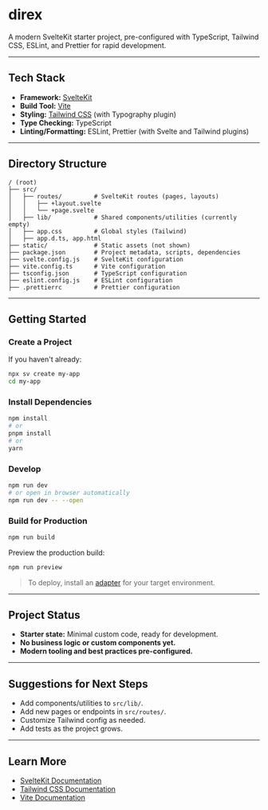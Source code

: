 # direx

A modern SvelteKit starter project, pre-configured with TypeScript, Tailwind CSS, ESLint, and Prettier for rapid development.

---

## Tech Stack

- **Framework:** [SvelteKit](https://kit.svelte.dev/)
- **Build Tool:** [Vite](https://vitejs.dev/)
- **Styling:** [Tailwind CSS](https://tailwindcss.com/) (with Typography plugin)
- **Type Checking:** TypeScript
- **Linting/Formatting:** ESLint, Prettier (with Svelte and Tailwind plugins)

---

## Directory Structure

```
/ (root)
├── src/
│   ├── routes/         # SvelteKit routes (pages, layouts)
│   │   ├── +layout.svelte
│   │   └── +page.svelte
│   ├── lib/            # Shared components/utilities (currently empty)
│   ├── app.css         # Global styles (Tailwind)
│   ├── app.d.ts, app.html
├── static/             # Static assets (not shown)
├── package.json        # Project metadata, scripts, dependencies
├── svelte.config.js    # SvelteKit configuration
├── vite.config.ts      # Vite configuration
├── tsconfig.json       # TypeScript configuration
├── eslint.config.js    # ESLint configuration
├── .prettierrc         # Prettier configuration
```

---

## Getting Started

### Create a Project

If you haven't already:

```bash
npx sv create my-app
cd my-app
```

### Install Dependencies

```bash
npm install
# or
pnpm install
# or
yarn
```

### Develop

```bash
npm run dev
# or open in browser automatically
npm run dev -- --open
```

### Build for Production

```bash
npm run build
```

Preview the production build:

```bash
npm run preview
```

> To deploy, install an [adapter](https://svelte.dev/docs/kit/adapters) for your target environment.

---

## Project Status

- **Starter state:** Minimal custom code, ready for development.
- **No business logic or custom components yet.**
- **Modern tooling and best practices pre-configured.**

---

## Suggestions for Next Steps

- Add components/utilities to `src/lib/`.
- Add new pages or endpoints in `src/routes/`.
- Customize Tailwind config as needed.
- Add tests as the project grows.

---

## Learn More

- [SvelteKit Documentation](https://kit.svelte.dev/docs)
- [Tailwind CSS Documentation](https://tailwindcss.com/docs)
- [Vite Documentation](https://vitejs.dev/guide/)
